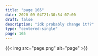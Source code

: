 ```yaml
---
title: "page 165"
date: 2020-09-04T21:30:54-07:00
draft: false
description: "idk probably change it??"
type: "centered-single"
page: 165
---
```


{{< img src="page.png" alt="page" >}}

